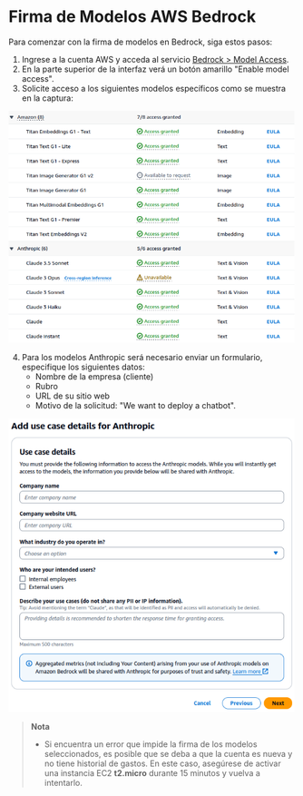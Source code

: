# Firma de Modelos AWS Bedrock
Para comenzar con la firma de modelos en Bedrock, siga estos pasos:
1. Ingrese a la cuenta AWS y acceda al servicio [Bedrock > Model Access](https://us-east-1.console.aws.amazon.com/bedrock/home?region=us-east-1#/modelaccess).
2. En la parte superior de la interfaz verá un botón amarillo "Enable model access".
3. Solicite acceso a los siguientes modelos específicos como se muestra en la captura:

<p align="center">
  <img src="https://github.com/MOX-ANALYTICA/chatbot-go-docs/blob/main/assets/10-03_1.png" />
</p>

4. Para los modelos Anthropic será necesario enviar un formulario, especifique los siguientes datos:
   - Nombre de la empresa (cliente)
   - Rubro
   - URL de su sitio web
   - Motivo de la solicitud: "We want to deploy a chatbot".

<p align="center">
  <img src="https://github.com/MOX-ANALYTICA/chatbot-go-docs/blob/main/assets/10-03_2.png" />
</p>

> **Nota**  
> - Si encuentra un error que impide la firma de los modelos seleccionados, es posible que se deba a que la cuenta es nueva y no tiene historial de gastos. En este caso, asegúrese de activar una instancia EC2 **t2.micro** durante 15 minutos y vuelva a intentarlo.
